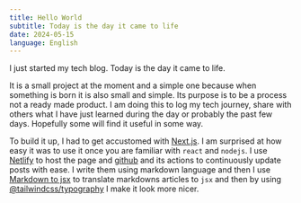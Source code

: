 ```yaml
---
title: Hello World
subtitle: Today is the day it came to life
date: 2024-05-15
language: English
---
```


I just started my tech blog. Today is the day it came to life.  

It is a small project at the moment and a simple one because when something is born it is also small and simple. Its purpose is to be a process not a ready made product. I am doing this to log my tech journey, share with others what I have just learned during the day or probably the past few days. Hopefully some will find it useful in some way. 

To build it up, I had to get accustomed with [Next.js](https://nextjs.org/).  I am surprised at how easy it was to use it once you are familiar with `react` and `nodejs`. I use [Netlify](https://docs.netlify.com/) to host the page and [github](https://github.com/) and its actions to continuously update posts with ease. I write them using markdown language and then I use [Markdown to jsx](https://www.npmjs.com/package/markdown-to-jsx) to translate markdowns articles to `jsx` and then by using [@tailwindcss/typography](https://www.npmjs.com/package/@tailwindcss/typography) I make it look more nicer.

